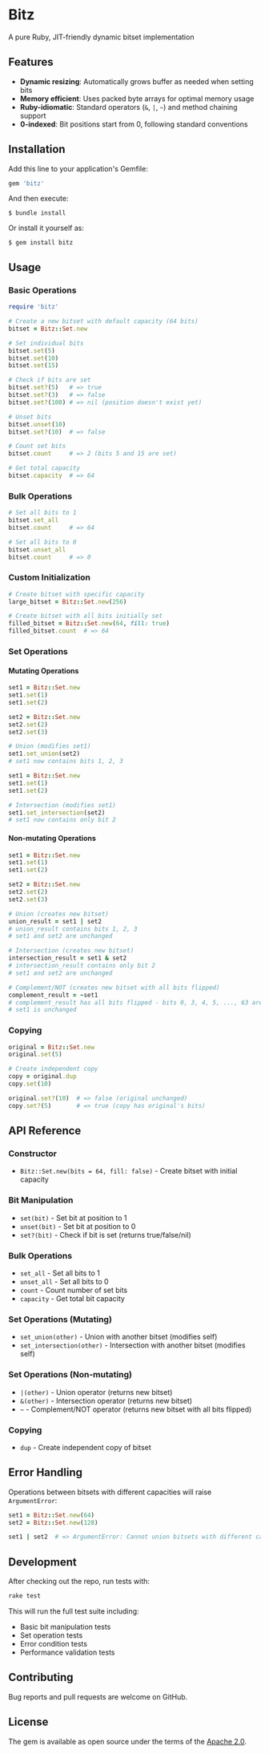 # Bitz

A pure Ruby, JIT-friendly dynamic bitset implementation

## Features

- **Dynamic resizing**: Automatically grows buffer as needed when setting bits
- **Memory efficient**: Uses packed byte arrays for optimal memory usage
- **Ruby-idiomatic**: Standard operators (`&`, `|`, `~`) and method chaining support
- **0-indexed**: Bit positions start from 0, following standard conventions

## Installation

Add this line to your application's Gemfile:

```ruby
gem 'bitz'
```

And then execute:

    $ bundle install

Or install it yourself as:

    $ gem install bitz

## Usage

### Basic Operations

```ruby
require 'bitz'

# Create a new bitset with default capacity (64 bits)
bitset = Bitz::Set.new

# Set individual bits
bitset.set(5)
bitset.set(10)
bitset.set(15)

# Check if bits are set
bitset.set?(5)   # => true
bitset.set?(3)   # => false
bitset.set?(100) # => nil (position doesn't exist yet)

# Unset bits
bitset.unset(10)
bitset.set?(10)  # => false

# Count set bits
bitset.count     # => 2 (bits 5 and 15 are set)

# Get total capacity
bitset.capacity  # => 64
```

### Bulk Operations

```ruby
# Set all bits to 1
bitset.set_all
bitset.count     # => 64

# Set all bits to 0
bitset.unset_all
bitset.count     # => 0
```

### Custom Initialization

```ruby
# Create bitset with specific capacity
large_bitset = Bitz::Set.new(256)

# Create bitset with all bits initially set
filled_bitset = Bitz::Set.new(64, fill: true)
filled_bitset.count  # => 64
```

### Set Operations

#### Mutating Operations

```ruby
set1 = Bitz::Set.new
set1.set(1)
set1.set(2)

set2 = Bitz::Set.new
set2.set(2)
set2.set(3)

# Union (modifies set1)
set1.set_union(set2)
# set1 now contains bits 1, 2, 3

set1 = Bitz::Set.new
set1.set(1)
set1.set(2)

# Intersection (modifies set1)
set1.set_intersection(set2)
# set1 now contains only bit 2
```

#### Non-mutating Operations

```ruby
set1 = Bitz::Set.new
set1.set(1)
set1.set(2)

set2 = Bitz::Set.new  
set2.set(2)
set2.set(3)

# Union (creates new bitset)
union_result = set1 | set2
# union_result contains bits 1, 2, 3
# set1 and set2 are unchanged

# Intersection (creates new bitset)
intersection_result = set1 & set2
# intersection_result contains only bit 2
# set1 and set2 are unchanged

# Complement/NOT (creates new bitset with all bits flipped)
complement_result = ~set1
# complement_result has all bits flipped - bits 0, 3, 4, 5, ..., 63 are set
# set1 is unchanged
```

### Copying

```ruby
original = Bitz::Set.new
original.set(5)

# Create independent copy
copy = original.dup
copy.set(10)

original.set?(10)  # => false (original unchanged)
copy.set?(5)       # => true (copy has original's bits)
```

## API Reference

### Constructor

- `Bitz::Set.new(bits = 64, fill: false)` - Create bitset with initial capacity

### Bit Manipulation

- `set(bit)` - Set bit at position to 1
- `unset(bit)` - Set bit at position to 0  
- `set?(bit)` - Check if bit is set (returns true/false/nil)

### Bulk Operations

- `set_all` - Set all bits to 1
- `unset_all` - Set all bits to 0
- `count` - Count number of set bits
- `capacity` - Get total bit capacity

### Set Operations (Mutating)

- `set_union(other)` - Union with another bitset (modifies self)
- `set_intersection(other)` - Intersection with another bitset (modifies self)

### Set Operations (Non-mutating)

- `|(other)` - Union operator (returns new bitset)
- `&(other)` - Intersection operator (returns new bitset)
- `~` - Complement/NOT operator (returns new bitset with all bits flipped)

### Copying

- `dup` - Create independent copy of bitset

## Error Handling

Operations between bitsets with different capacities will raise `ArgumentError`:

```ruby
set1 = Bitz::Set.new(64)
set2 = Bitz::Set.new(128)

set1 | set2  # => ArgumentError: Cannot union bitsets with different capacities: 64 != 128
```

## Development

After checking out the repo, run tests with:

```bash
rake test
```

This will run the full test suite including:
- Basic bit manipulation tests
- Set operation tests  
- Error condition tests
- Performance validation tests

## Contributing

Bug reports and pull requests are welcome on GitHub.

## License

The gem is available as open source under the terms of the [Apache 2.0](https://opensource.org/licenses/MIT).
